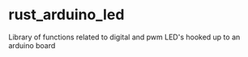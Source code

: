 # rust_arduino_led
Library of functions related to digital and pwm LED's hooked up to an arduino board
